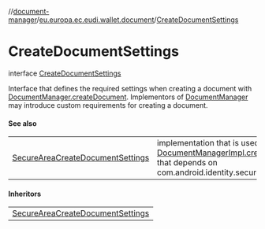 //[document-manager](../../../index.md)/[eu.europa.ec.eudi.wallet.document](../index.md)/[CreateDocumentSettings](index.md)

# CreateDocumentSettings

interface [CreateDocumentSettings](index.md)

Interface that defines the required settings when creating a document
with [DocumentManager.createDocument](../-document-manager/create-document.md). Implementors
of [DocumentManager](../-document-manager/index.md) may introduce custom requirements for creating a
document.

#### See also

|                                                                                       |                                                                                                                                                                                    |
|---------------------------------------------------------------------------------------|------------------------------------------------------------------------------------------------------------------------------------------------------------------------------------|
| [SecureAreaCreateDocumentSettings](../-secure-area-create-document-settings/index.md) | implementation that is used with the [DocumentManagerImpl.createDocument](../-document-manager-impl/create-document.md) that depends on com.android.identity.securearea.SecureArea |

#### Inheritors

|                                                                                       |
|---------------------------------------------------------------------------------------|
| [SecureAreaCreateDocumentSettings](../-secure-area-create-document-settings/index.md) |
